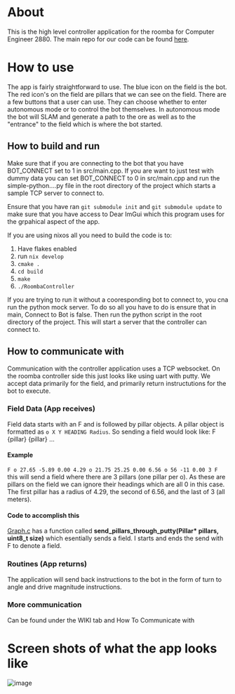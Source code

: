 # About
This is the high level controller application for the roomba for Computer Engineer 2880. The main repo for our code can be found [here](https://github.com/ckugel/Waste-Cleanup.git).

# How to use
The app is fairly straightforward to use. The blue icon on the field is the bot. The red icon's on the field are pillars that we can see on the field.
There are a few buttons that a user can use. They can choose whether to enter autonomous mode or to control the bot themselves. In autonomous mode the bot will SLAM and generate a path to the ore as well as to the "entrance" to the field which is where the bot started.

## How to build and run
Make sure that if you are connecting to the bot that you have BOT_CONNECT set to 1 in src/main.cpp. If you are want to just test with dummy data you can set BOT_CONNECT to 0 in src/main.cpp and run the simple-python....py file in the root directory of the project which starts a sample TCP server to connect to.

Ensure that you have ran ```git submodule init``` and ```git submodule update``` to make sure that you have access to Dear ImGui which this program uses for the grpahical aspect of the app.


If you are using nixos all you need to build the code is to:
1) Have flakes enabled
2) run ```nix develop```
3) ```cmake .```
4) ```cd build```
5) ```make```
6) ```./RoombaController```

If you are trying to run it without a cooresponding bot to connect to, you cna run the python mock server. To do so all you have to do is ensure that in main, Connect to Bot is false. Then run the python script in the root directory of the project. This will start a server that the controller can connect to.


## How to communicate with
Communication with the controller application uses a TCP websocket. On the roomba controller side this just looks like using uart with putty. We accept data primarily for the field, and primarily return instructutions for the bot to execute.

### Field Data (App receives)
Field data starts with an F and is followed by pillar objects. A pillar object is formatted as ```o X Y HEADING Radius```. 
So sending a field would look like: F {pillar} {pillar} ...

#### Example
```F o 27.65 -5.89 0.00 4.29 o 21.75 25.25 0.00 6.56 o 56 -11 0.00 3 F```\
this will send a field where there are 3 pillars (one pillar per o). As these are pillars on the field we can ignore their headings which are all 0 in this case. The first pillar has a radius of 4.29, the second of 6.56, and the last of 3 (all meters).

#### Code to accomplish this
[Graph.c](https://github.com/ckugel/Waste-Cleanup/blob/master/EmbeddedApp/Waste_Management/Graph.c) has a function called **send_pillars_through_putty(Pillar\* pillars, uint8_t size)** which esentially sends a field. I starts and ends the send with F to denote a field.

### Routines (App returns)
The application will send back instructions to the bot in the form of turn to angle and drive magnitude instructions.

### More communication
Can be found under the WIKI tab and How To Communicate with

# Screen shots of what the app looks like
![image](https://github.com/user-attachments/assets/1c1d741a-956f-4118-9f68-b6061a3ca88b)
